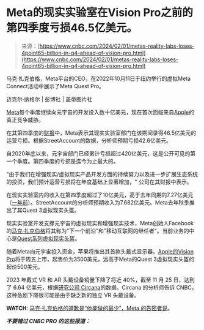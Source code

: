 <!--yml

category: 未分类

date: 2024-05-27 14:32:21

-->

# Meta的现实实验室在Vision Pro之前的第四季度亏损46.5亿美元。

> 来源：[https://www.cnbc.com/2024/02/01/metas-reality-labs-loses-4point65-billion-in-q4-ahead-of-vision-pro.html](https://www.cnbc.com/2024/02/01/metas-reality-labs-loses-4point65-billion-in-q4-ahead-of-vision-pro.html)

马克·扎克伯格，Meta平台的CEO，在2022年10月11日于纽约举行的虚拟Meta Connect活动中展示了Meta Quest Pro。

迈克尔·纳格尔 | 彭博社 | 盖蒂图片社

[Meta](/quotes/META/)每个季度继续向元宇宙的开发投入数十亿美元，现在首次面临来自[Apple](/quotes/AAPL/)的真正竞争威胁。

在其第四季度的[财报](https://www.cnbc.com/2024/02/01/meta-earnings-q4-2024.html)中，Meta表示其现实实验室部门在该期间录得46.5亿美元的运营亏损。根据StreetAccount的数据，分析师预期亏损42.6亿美元。

自2020年底以来，元宇宙部门已经累计亏损超过420亿美元，这是公开可见的第一个季度。第四季度的亏损是迄今为止最大的。

"由于我们在增强现实/虚拟现实产品开发方面的持续努力以及进一步扩展生态系统的投资，我们预计运营亏损将在年度基础上显著增加，" 公司在其财报中表示。

在现实实验室内的收入在第四季度超过了10亿美元，高于去年同期的7.27亿美元（[一年前](https://www.cnbc.com/2023/02/01/meta-lost-13point7-billion-on-reality-labs-in-2022-after-metaverse-pivot.html)）。StreetAccount的分析师预期收入为7.682亿美元。Meta去年秋季推出了其Quest 3虚拟现实头盔。

现实实验室开发支撑元宇宙的虚拟现实和增强现实技术，Meta创始人Facebook的[马克·扎克伯格](https://www.cnbc.com/mark-zuckerberg/)将其称为"下一个前沿"和"移动互联网的继任者"。当前业务的中心是[Quest系列虚拟现实头盔](https://www.cnbc.com/2023/09/27/meta-announces-new-quest-3-vr-headset-as-apple-competition-looms-.html)。

随着Meta向元宇宙投入资金，苹果将推出其首款头戴式显示器。[Apple的Vision Pro](https://www.cnbc.com/2024/01/30/apple-vision-pro-review-the-future-of-computing-and-entertainment.html)将于周五上市，起售价为3500美元，远高于Meta的Quest 3虚拟现实头盔的起价500美元。

2023 年戴式 VR 和 AR 头戴设备销量下降了将近 40%，截至 11 月 25 日，达到了 6.64 亿美元，根据[研究公司 Circana](https://www.cnbc.com/2023/12/19/vr-market-shrinking-as-meta-pours-billions-of-dollars-into-metaverse.html)的数据。Circana 的分析师告诉 CNBC，这种急剧下降很可能是由于缺乏新的独立 VR 头戴设备。

**WATCH**: [马克·扎克伯格的道歉是“他能做的最少”，Meta 的告密者说](https://www.cnbc.com/video/2024/02/01/mark-zuckerbergs-apology-is-the-least-that-he-could-do-says-meta-whistleblower-arturo-bajar.html)。

***不要错过 CNBC PRO 的这些报道：***

